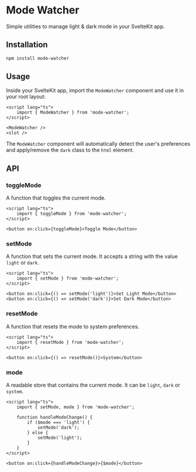 # Mode Watcher

Simple utilities to manage light & dark mode in your SvelteKit app.

## Installation

```bash
npm install mode-watcher
```

## Usage

Inside your SvelteKit app, import the `ModeWatcher` component and use it in your root layout:

```svelte
<script lang="ts">
	import { ModeWatcher } from 'mode-watcher';
</script>

<ModeWatcher />
<slot />
```

The `ModeWatcher` component will automatically detect the user's preferences and apply/remove the `dark` class to the `html` element.

## API

### toggleMode

A function that toggles the current mode.

```svelte
<script lang="ts">
	import { toggleMode } from 'mode-watcher';
</script>

<button on:click={toggleMode}>Toggle Mode</button>
```

### setMode

A function that sets the current mode. It accepts a string with the value `light` or `dark`.

```svelte
<script lang="ts">
	import { setMode } from 'mode-watcher';
</script>

<button on:click={() => setMode('light')}>Set Light Mode</button>
<button on:click={() => setMode('dark')}>Set Dark Mode</button>
```

### resetMode

A function that resets the mode to system preferences.

```svelte
<script lang="ts">
	import { resetMode } from 'mode-watcher';
</script>

<button on:click={() => resetMode()}>System</button>
```

### mode

A readable store that contains the current mode. It can be `light`, `dark` or `system`.

```svelte
<script lang="ts">
	import { setMode, mode } from 'mode-watcher';

	function handleModeChange() {
		if ($mode === 'light') {
			setMode('dark');
		} else {
			setMode('light');
		}
	}
</script>

<button on:click={handleModeChange}>{$mode}</button>
```
